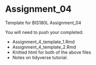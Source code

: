 # Assignment_04
Template for BIS180L Assignment_04

You will need to push your completed:

* Assignment_4_template_1.Rmd 
* Assignment_4_template_2.Rmd 
* Knitted html for both of the above files
* Notes on tidyverse tutorial.
